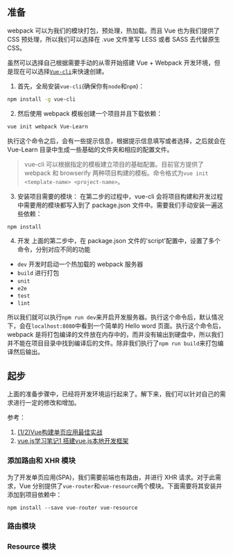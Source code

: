 ## 准备
webpack 可以为我们的模块打包，预处理，热加载。而且 Vue 也为我们提供了 CSS 预处理，所以我们可以选择在 .vue 文件里写 LESS 或者 SASS 去代替原生 CSS。

虽然可以选择自己根据需要手动的从零开始搭建 Vue +  Webpack 开发环境，但是现在可以选择[`Vue-cli`](https://github.com/vuejs/vue-cli)来快速创建。

1. 首先，全局安装`vue-cli`(确保你有`node`和`npm`)：

```bash
npm install -g vue-cli
```

2. 然后使用 webpack 模板创建一个项目并且下载依赖：

```bash
vue init webpack Vue-Learn
```

执行这个命令之后，会有一些提示信息，根据提示信息填写或者选择，之后就会在 Vue-Learn 目录中生成一些基础的文件夹和相应的配置文件。

> vue-cli 可以根据指定的模板建立项目的基础配置。目前官方提供了 webpack 和 browserify 两种项目构建的模板。命令格式为`vue init <template-name> <project-name>`。

3. 安装项目需要的模块：
在第二步的过程中，vue-cli 会将项目构建和开发过程中需要用的模块都写入到了 package.json 文件中。需要我们手动安装一遍这些依赖：

```bash
npm install
```

4. 开发
上面的第二步中，在 package.json 文件的'script'配置中，设置了多个命令，分别对应不同的功能

- `dev`  开发时启动一个热加载的 webpack 服务器
- `build` 进行打包
- `unit`
- `e2e`
- `test`
- `lint`

所以我们就可以执行`npm run dev`来开启开发服务器。执行这个命令后，默认情况下，会在`localhost:8080`中看到一个简单的 Hello word 页面。执行这个命令后，webpack 是将打包编译的文件放在内存中的，而并没有输出到硬盘中，所以我们并不能在项目目录中找到编译后的文件。除非我们执行了`npm run build`来打包编译然后输出。


## 起步
上面的准备步骤中，已经将开发环境运行起来了。解下来，我们可以针对自己的需求进行一定的修改和增加。

参考：

1. [(1/2)Vue构建单页应用最佳实战](https://github.com/MeCKodo/vue-tutorial/tree/549659f091e5b7a67402a422e774af09f8db5ae4)
2. [vue.js学习笔记1 搭建vue.js本地开发框架](http://sugarball.me/vue-jsxue-xi-bi-ji-1-da-jia-vue-jskai-fa-kuang-jia/?utm_source=tuicool&utm_medium=referral)

### 添加路由和 XHR 模块
为了开发单页应用(SPA)，我们需要前端也有路由，并进行 XHR 请求。对于此需求，Vue 分别提供了`vue-router`和`vue-resource`两个模块。下面需要将其安装并添加到项目依赖中：

`npm install --save vue-router vue-resource`

### 路由模块

### Resource 模块


